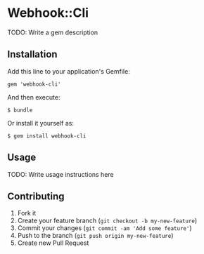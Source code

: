 # Webhook::Cli

TODO: Write a gem description

## Installation

Add this line to your application's Gemfile:

    gem 'webhook-cli'

And then execute:

    $ bundle

Or install it yourself as:

    $ gem install webhook-cli

## Usage

TODO: Write usage instructions here

## Contributing

1. Fork it
2. Create your feature branch (`git checkout -b my-new-feature`)
3. Commit your changes (`git commit -am 'Add some feature'`)
4. Push to the branch (`git push origin my-new-feature`)
5. Create new Pull Request
